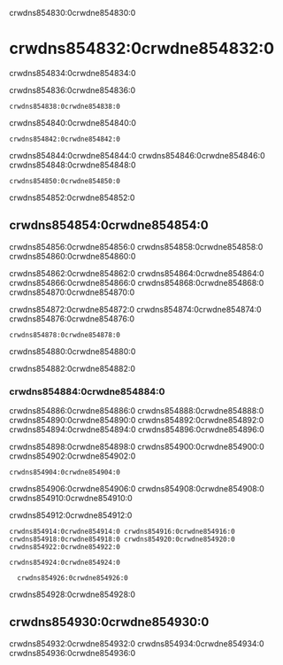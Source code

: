 crwdns854830:0crwdne854830:0
# crwdns854832:0crwdne854832:0

crwdns854834:0crwdne854834:0

crwdns854836:0crwdne854836:0

```
crwdns854838:0crwdne854838:0
```

crwdns854840:0crwdne854840:0

```
crwdns854842:0crwdne854842:0
```

crwdns854844:0crwdne854844:0 crwdns854846:0crwdne854846:0 crwdns854848:0crwdne854848:0

```
crwdns854850:0crwdne854850:0

```

crwdns854852:0crwdne854852:0
## crwdns854854:0crwdne854854:0

crwdns854856:0crwdne854856:0 crwdns854858:0crwdne854858:0 crwdns854860:0crwdne854860:0

crwdns854862:0crwdne854862:0 crwdns854864:0crwdne854864:0 crwdns854866:0crwdne854866:0 crwdns854868:0crwdne854868:0 crwdns854870:0crwdne854870:0

crwdns854872:0crwdne854872:0 crwdns854874:0crwdne854874:0 crwdns854876:0crwdne854876:0

```
crwdns854878:0crwdne854878:0
```

crwdns854880:0crwdne854880:0

crwdns854882:0crwdne854882:0
### crwdns854884:0crwdne854884:0

crwdns854886:0crwdne854886:0 crwdns854888:0crwdne854888:0 crwdns854890:0crwdne854890:0 crwdns854892:0crwdne854892:0 crwdns854894:0crwdne854894:0 crwdns854896:0crwdne854896:0

crwdns854898:0crwdne854898:0 crwdns854900:0crwdne854900:0 crwdns854902:0crwdne854902:0

```
crwdns854904:0crwdne854904:0
```

crwdns854906:0crwdne854906:0 crwdns854908:0crwdne854908:0 crwdns854910:0crwdne854910:0

crwdns854912:0crwdne854912:0

```
crwdns854914:0crwdne854914:0 crwdns854916:0crwdne854916:0 crwdns854918:0crwdne854918:0 crwdns854920:0crwdne854920:0 crwdns854922:0crwdne854922:0

crwdns854924:0crwdne854924:0

  crwdns854926:0crwdne854926:0
```
crwdns854928:0crwdne854928:0
## crwdns854930:0crwdne854930:0

crwdns854932:0crwdne854932:0 crwdns854934:0crwdne854934:0 crwdns854936:0crwdne854936:0
